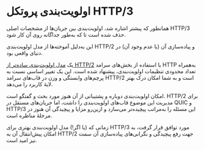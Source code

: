 # اولویت‌بندی پروتکل HTTP/3

همانطور که پیشتر اشاره شد، اولویت‌بندی بین جریان‌ها از مشخصات اصلی
HTTP/3 حذف شده است تا که به‌طور جداگانه روی آن کار شود.

این به‌دلیل آموخته‌ها از مدل اولویت‌بندی HTTP/2 و پیاده‌سازی
آن (یا عدم وجود آن) در دنیای واقعی بود.

یک [مدل اولویت‌بندی ساده‌تر از
HTTP/2](https://tools.ietf.org/html/draft-ietf-httpbis-priority) با استفاده از
بخش‌های سرامد HTTP به‌همراه تعداد محدودی تنظیمات اولویت‌بندی،
پیشنهاد شده است. این یک تغییر اساسی نسبت به پرچم‌های وابستگی و وزن در
قاب‌های سرامد HTTP/2 است و به شما امکان درک بهتر لایهٔ کاربرد را می‌دهد.

امکان اولویت‌بندی دوباره و پشتیبانی از آن هنوز مورد بحث و گفتگو است. HTTP/2
برای مدیریت این موضوع قاب‌های اولویت‌بندی را داشت، اما جریان‌های
مستقل در QUIC و HTTP/3 این مسئله را به‌مراتب پیچیده‌تر می‌سازد و
ازین‌رو مزایا و پیچیدگی آن هنوز در مرحلهٔ مناظره است.

زمانی که (یا اگر!) مدل اولویت‌بندی بهتری برای HTTP/3 مورد توافق قرار گرفت،
به امکان پیش‌انتقال آن به HTTP/2 جهت رفع پیچیدگی و نگرانی‌های
پیاده‌سازی آن سمت نیز امید است.
